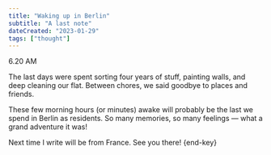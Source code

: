 ```yaml
---
title: "Waking up in Berlin"
subtitle: "A last note"
dateCreated: "2023-01-29"
tags: ["thought"]
---
```


6.20 AM

The last days were spent sorting four years of stuff, painting walls, and deep cleaning our flat. Between chores, we said goodbye to places and friends.

These few morning hours (or minutes) awake will probably be the last we spend in Berlin as residents. So many memories, so many feelings — what a grand adventure it was!

Next time I write will be from France. See you there! {end-key}
